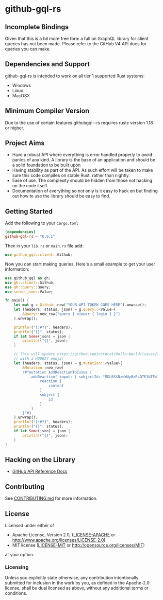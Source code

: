 # github-gql-rs

## Incomplete Bindings
Given that this is a bit more free form a full on GraphQL library for client
queries has not been made. Please refer to the GitHub V4 API docs for queries
you can make.

## Dependencies and Support
github-gql-rs is intended to work on all tier 1 supported Rust systems:

- Windows
- Linux
- MacOSX

## Minimum Compiler Version
Due to the use of certain features githubgql--rs requires rustc version 1.18 or
higher.

## Project Aims
- Have a robust API where everything is error handled properly to avoid
  panics of any kind. A library is the base of an application and should
  be a solid foundation to be built upon
- Having stability as part of the API. As such effort will be
  taken to make sure this code compiles on stable Rust, rather than
  nightly.
- Ease of use. The complexity should be hidden from those not hacking on
  the code itself.
- Documentation of everything so not only is it easy to hack on but
  finding out how to use the library should be easy to find.

## Getting Started
Add the following to your `Cargo.toml`

```toml
[dependencies]
github-gql-rs = "0.0.1"
```

Then in your `lib.rs` or `main.rs` file add:

```rust
use github_gql::client::Github;
```

Now you can start making queries. Here's a small example to get your user
information:

```rust
use github_gql as gh;
use gh::client::Github;
use gh::query::Query;
use serde_json::Value;

fn main() {
    let mut g = Github::new("YOUR API TOKEN GOES HERE").unwrap();
    let (headers, status, json) = g.query::<Value>(
        &Query::new_raw("query { viewer { login } }")
    ).unwrap();

    println!("{:#?}", headers);
    println!("{}", status);
    if let Some(json) = json {
        println!("{}", json);
    }

    // This will update https://github.com/octocat/Hello-World/issues/349
    // with a HOORAY emoji!
    let (headers, status, json) = g.mutation::<Value>(
        &Mutation::new_raw(
        r#"mutation AddReactionToIssue { 
            addReaction( input: { subjectId: "MDU6SXNzdWUyMzEzOTE1NTE=", content: HOORAY } ) { 
                reaction { 
                    content 
                } 
                subject { 
                    id 
                } 
            } 
        }"#)
    ).unwrap();
    println!("{:#?}", headers);
    println!("{}", status);
    if let Some(json) = json {
        println!("{}", json);
    }
}
```

## Hacking on the Library
- [GitHub API Reference Docs](https://developer.github.com/v4/)

## Contributing
See [CONTRIBUTING.md](../CONTRIBUTING.md) for more information.

## License

Licensed under either of

 * Apache License, Version 2.0, ([LICENSE-APACHE](LICENSE-APACHE) or http://www.apache.org/licenses/LICENSE-2.0)
 * MIT license ([LICENSE-MIT](LICENSE-MIT) or http://opensource.org/licenses/MIT)

at your option.

### Licensing

Unless you explicitly state otherwise, any contribution intentionally submitted
for inclusion in the work by you, as defined in the Apache-2.0 license, shall be
dual licensed as above, without any additional terms or conditions.
